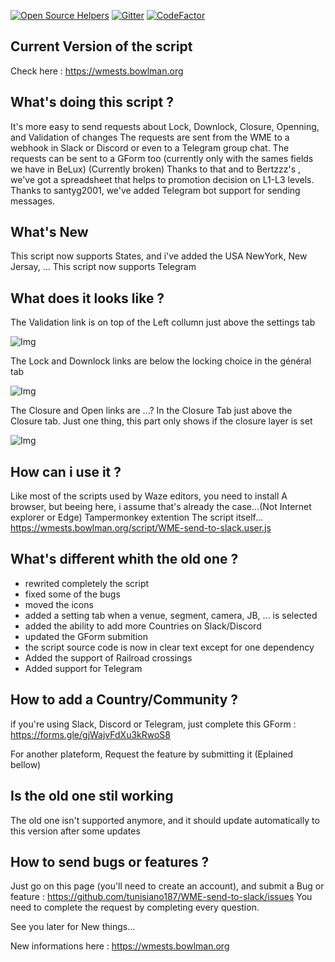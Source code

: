 [![Open Source Helpers](https://www.codetriage.com/tunisiano187/wme-send-to-slack/badges/users.svg)](https://www.codetriage.com/tunisiano187/wme-send-to-slack) [![Gitter](https://badges.gitter.im/Tunisiano18/community.svg)](https://gitter.im/Tunisiano18/community?utm_source=badge&utm_medium=badge&utm_campaign=pr-badge) [![CodeFactor](https://www.codefactor.io/repository/github/tunisiano187/wme-send-to-slack/badge)](https://www.codefactor.io/repository/github/tunisiano187/wme-send-to-slack)

## Current Version of the script ##
Check here : https://wmests.bowlman.org

## What's doing this script ? ##

It's more easy to send requests about Lock, Downlock, Closure, Openning, and Validation of changes
The requests are sent from the WME to a webhook in Slack or Discord or even to a Telegram group chat.
The requests can be sent to a GForm too (currently only with the sames fields we have in BeLux) (Currently broken)
Thanks to that and to Bertzzz's , we've got a spreadsheet that helps to promotion decision on L1-L3 levels.
Thanks to santyg2001, we've added Telegram bot support for sending messages.

## What's New ##
This script now supports States, and i've added the USA NewYork, New Jersay, ...
This script now supports Telegram

## What does it looks like ? ##
 
The Validation link is on top of the Left collumn just above the settings tab

![Img](https://api.tipeee.com/cache/20191024193712/media/1753052/201910245db1e147f3dca.png)

The Lock and Downlock links are below the locking choice in the général tab

![Img](https://api.tipeee.com/cache/20191024193952/media/1753054/201910245db1e1e8436ad.png)

The Closure and Open links are ...? In the Closure Tab just above the Closure tab.
   Just one thing, this part only shows if the closure layer is set

![Img](https://api.tipeee.com/cache/20191024194111/media/1753058/201910245db1e237a2538.png)

## How can i use it ? ##

Like most of the scripts used by Waze editors, you need to install 
A browser, but beeing here, i assume that's already the case...(Not Internet explorer or Edge)
Tampermonkey extention
The script itself... 
https://wmests.bowlman.org/script/WME-send-to-slack.user.js

## What's different whith the old one ? ##

- rewrited completely the script
- fixed some of the bugs
- moved the icons
- added a setting tab when a venue, segment, camera, JB, ... is selected
- added the ability to add more Countries on Slack/Discord
- updated the GForm submition
- the script source code is now in clear text except for one dependency
- Added the support of Railroad crossings
- Added support for Telegram

## How to add a Country/Community ? ##

if you're using Slack, Discord or Telegram, just complete this GForm : https://forms.gle/gjWajvFdXu3kRwoS8

For another plateform, Request the feature by submitting it (Eplained bellow)

## Is the old one stil working ##

The old one isn't supported anymore, and it should update automatically to this version after some updates

## How to send bugs or features ? ##

Just go on this page (you'll need to create an account), and submit a Bug or feature : https://github.com/tunisiano187/WME-send-to-slack/issues
You need to complete the request by completing every question.

See you later for New things...

New informations here : https://wmests.bowlman.org